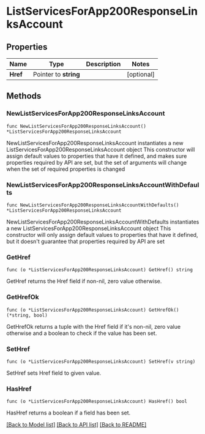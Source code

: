 # ListServicesForApp200ResponseLinksAccount

## Properties

Name | Type | Description | Notes
------------ | ------------- | ------------- | -------------
**Href** | Pointer to **string** |  | [optional] 

## Methods

### NewListServicesForApp200ResponseLinksAccount

`func NewListServicesForApp200ResponseLinksAccount() *ListServicesForApp200ResponseLinksAccount`

NewListServicesForApp200ResponseLinksAccount instantiates a new ListServicesForApp200ResponseLinksAccount object
This constructor will assign default values to properties that have it defined,
and makes sure properties required by API are set, but the set of arguments
will change when the set of required properties is changed

### NewListServicesForApp200ResponseLinksAccountWithDefaults

`func NewListServicesForApp200ResponseLinksAccountWithDefaults() *ListServicesForApp200ResponseLinksAccount`

NewListServicesForApp200ResponseLinksAccountWithDefaults instantiates a new ListServicesForApp200ResponseLinksAccount object
This constructor will only assign default values to properties that have it defined,
but it doesn't guarantee that properties required by API are set

### GetHref

`func (o *ListServicesForApp200ResponseLinksAccount) GetHref() string`

GetHref returns the Href field if non-nil, zero value otherwise.

### GetHrefOk

`func (o *ListServicesForApp200ResponseLinksAccount) GetHrefOk() (*string, bool)`

GetHrefOk returns a tuple with the Href field if it's non-nil, zero value otherwise
and a boolean to check if the value has been set.

### SetHref

`func (o *ListServicesForApp200ResponseLinksAccount) SetHref(v string)`

SetHref sets Href field to given value.

### HasHref

`func (o *ListServicesForApp200ResponseLinksAccount) HasHref() bool`

HasHref returns a boolean if a field has been set.


[[Back to Model list]](../README.md#documentation-for-models) [[Back to API list]](../README.md#documentation-for-api-endpoints) [[Back to README]](../README.md)


